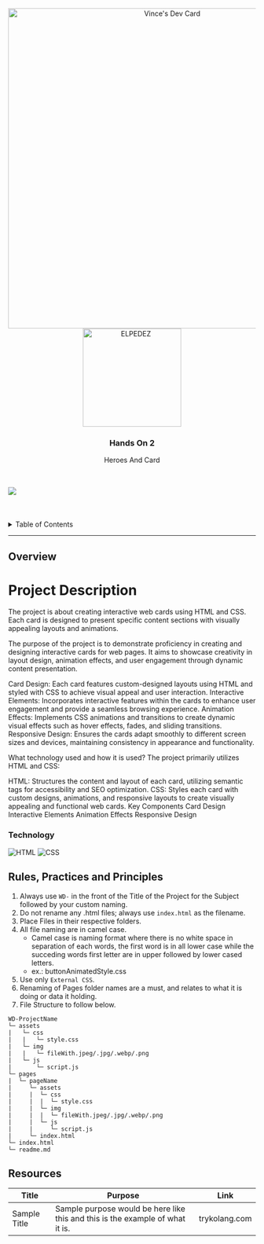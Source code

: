 <a name="readme-top">

<br/>

<br />
<div align="center">
  <a href="https://app.daily.dev/vinceelpedez"><img src="https://api.daily.dev/devcards/v2/Yx3Al31hWxDrC1pA3kOvQ.png?r=abq&type=wide" width="652" alt="Vince's Dev Card"/></a>
  <a href="https://github.com/vinceelpedez">
  <!-- TODO: If you want to add logo or banner you can add it here -->
    <img src="https://i.pinimg.com/564x/7d/63/a0/7d63a0eddd6418289bbd9c46c026d946.jpg"alt="ELPEDEZ" width="200" height="200">
  </a>
  </a>
<!-- TODO: Change Title to the name of the title of your Project -->
  <h3 align="center">Hands On 2</h3>
</div>
<!-- TODO: Make a short description -->
<div align="center">
  Heroes And Card
</div>

<br />


![](https://visit-counter.vercel.app/counter.png?https://github.com/vinceelpedez/WD-ELPEDEZ-SA3)
---

<br />
<br />

<!-- TODO: If you want to add more layers for your readme -->
<details>
  <summary>Table of Contents</summary>
  <ol>
    <li>
      <a href="#overview">Overview</a>
      <ol>
        <li>
          <a href="#key-components">Key Components</a>
        </li>
        <li>
          <a href="#technology">Technology</a>
        </li>
      </ol>
    </li>
    <li>
      <a href="#rule,-practices-and-principles">Rules, Practices and Principles</a>
    </li>
    <li>
      <a href="#resources">Resources</a>
    </li>
  </ol>
</details>

---

## Overview

<h1>Project Description</h1>



The project is about creating interactive web cards using HTML and CSS. Each card is designed to present specific content sections with visually appealing layouts and animations.

The purpose of the project is to demonstrate proficiency in creating and designing interactive cards for web pages. It aims to showcase creativity in layout design, animation effects, and user engagement through dynamic content presentation.



Card Design: Each card features custom-designed layouts using HTML and styled with CSS to achieve visual appeal and user interaction.
Interactive Elements: Incorporates interactive features within the cards to enhance user engagement and provide a seamless browsing experience.
Animation Effects: Implements CSS animations and transitions to create dynamic visual effects such as hover effects, fades, and sliding transitions.
Responsive Design: Ensures the cards adapt smoothly to different screen sizes and devices, maintaining consistency in appearance and functionality.

What technology used and how it is used?
The project primarily utilizes HTML and CSS:

HTML: Structures the content and layout of each card, utilizing semantic tags for accessibility and SEO optimization.
CSS: Styles each card with custom designs, animations, and responsive layouts to create visually appealing and functional web cards.
Key Components
Card Design
Interactive Elements
Animation Effects
Responsive Design

### Technology

![HTML](https://img.shields.io/badge/HTML-E34F26?style=for-the-badge&logo=html5&logoColor=white)
![CSS](https://img.shields.io/badge/CSS-1572B6?style=for-the-badge&logo=css3&logoColor=white)

## Rules, Practices and Principles
1. Always use `WD-` in the front of the Title of the Project for the Subject followed by your custom naming.
2. Do not rename any .html files; always use `index.html` as the filename.
3. Place Files in their respective folders.
4. All file naming are in camel case.
   - Camel case is naming format where there is no white space in separation of each words, the first word is in all lower case while the succeding words first letter are in upper followed by lower cased letters.
   - ex.: buttonAnimatedStyle.css
5. Use only `External CSS`.
6. Renaming of Pages folder names are a must, and relates to what it is doing or data it holding.
7. File Structure to follow below.

```
WD-ProjectName
└─ assets
|   └─ css
|   |   └─ style.css
|   └─ img
|   |   └─ fileWith.jpeg/.jpg/.webp/.png
|   └─ js
|       └─ script.js
└─ pages
|  └─ pageName
|     └─ assets
|     |  └─ css
|     |  |  └─ style.css
|     |  └─ img
|     |  |  └─ fileWith.jpeg/.jpg/.webp/.png
|     |  └─ js
|     |     └─ script.js
|     └─ index.html
└─ index.html
└─ readme.md
```

## Resources

<!-- TODO: Add References -->
| Title | Purpose | Link |
|-|-|-|
| Sample Title | Sample purpose would be here like this and this is the example of what it is. | trykolang.com |
